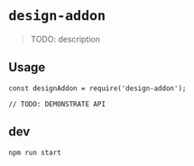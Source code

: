 # `design-addon`

> TODO: description

## Usage

```
const designAddon = require('design-addon');

// TODO: DEMONSTRATE API
```

## dev
```
npm run start
```